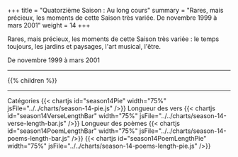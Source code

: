 +++
title = "Quatorzième Saison : Au long cours"
summary = "Rares, mais précieux, les moments de cette Saison très variée. De novembre 1999 à mars 2001"
weight = 14
+++

Rares, mais précieux, les moments de cette Saison très variée : le temps toujours, les jardins et paysages, l'art musical, l'être.

De novembre 1999 à mars 2001

---
{{% children  %}}

---
Catégories
{{< chartjs id="season14Pie" width="75%" jsFile="../../charts/season-14-pie.js" />}}
Longueur des vers
{{< chartjs id="season14VerseLengthBar" width="75%" jsFile="../../charts/season-14-verse-length-bar.js" />}}
Longueur des poèmes
{{< chartjs id="season14PoemLengthBar" width="75%" jsFile="../../charts/season-14-poems-length-bar.js" />}}
{{< chartjs id="season14PoemLengthPie" width="75%" jsFile="../../charts/season-14-poems-length-pie.js" />}}
